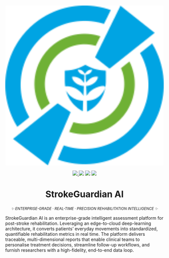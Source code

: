 <!-- ======================= H E R O   B A N N E R ======================= -->
<p align="center">
  <picture>
    <source media="(prefers-color-scheme: dark)" srcset="docs/logo.png">
    <img alt="StrokeGuardian AI" src="docs/logo.png" width="900">
  </picture>
</p>

<!-- ======================= B A D G E   R O W ========================== -->
<p align="center">
  <!-- Language switch -->
  <a href="README.zh-CN.md">
    <img src="https://img.shields.io/static/v1?label=🌐 简体中文&message=查看&colorA=0059ff&colorB=00c6ff&style=plastic">
  </a>
  <!-- Version -->
  <img src="https://img.shields.io/github/v/release/YourOrg/StrokeGuardianAI?color=0059ff&style=plastic">
  <!-- License -->
  <img src="https://img.shields.io/github/license/YourOrg/StrokeGuardianAI?color=0059ff&style=plastic">
  <!-- CI status -->
  <img src="https://img.shields.io/github/actions/workflow/status/YourOrg/StrokeGuardianAI/ci.yml?label=CI&color=0059ff&style=plastic">
</p>

<!-- ======================= T I T L E   &   T A G L I N E ============= -->
<h1 align="center">StrokeGuardian&nbsp;AI</h1>
<p align="center">
  <i><small>✨ ENTERPRISE-GRADE&nbsp;· REAL-TIME&nbsp;· PRECISION&nbsp;REHABILITATION&nbsp;INTELLIGENCE ✨</small></i>
</p>

<!-- ...English documentation continues ... -->

StrokeGuardian AI is an enterprise-grade intelligent assessment platform for post-stroke rehabilitation. Leveraging an edge-to-cloud deep-learning architecture, it converts patients’ everyday movements into standardized, quantifiable rehabilitation metrics in real time. The platform delivers traceable, multi-dimensional reports that enable clinical teams to personalise treatment decisions, streamline follow-up workflows, and furnish researchers with a high-fidelity, end-to-end data loop.
